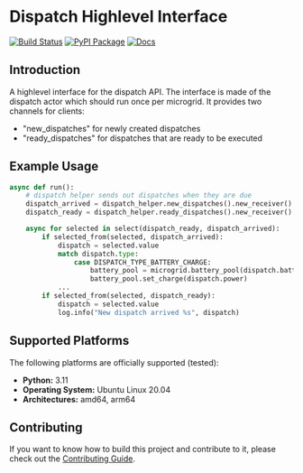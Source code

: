 # Dispatch Highlevel Interface

[![Build Status](https://github.com/frequenz-floss/frequenz-dispatch-python/actions/workflows/ci.yaml/badge.svg)](https://github.com/frequenz-floss/frequenz-dispatch-python/actions/workflows/ci.yaml)
[![PyPI Package](https://img.shields.io/pypi/v/frequenz-dispatch)](https://pypi.org/project/frequenz-dispatch/)
[![Docs](https://img.shields.io/badge/docs-latest-informational)](https://frequenz-floss.github.io/frequenz-dispatch-python/)

## Introduction

A highlevel interface for the dispatch API.
The interface is made of the dispatch actor which should run once per microgrid.
It provides two channels for clients:
- "new_dispatches" for newly created dispatches
- "ready_dispatches" for dispatches that are ready to be executed

## Example Usage

```python
async def run():
    # dispatch helper sends out dispatches when they are due
    dispatch_arrived = dispatch_helper.new_dispatches().new_receiver()
    dispatch_ready = dispatch_helper.ready_dispatches().new_receiver()

    async for selected in select(dispatch_ready, dispatch_arrived):
        if selected_from(selected, dispatch_arrived):
            dispatch = selected.value
            match dispatch.type:
                case DISPATCH_TYPE_BATTERY_CHARGE:
                    battery_pool = microgrid.battery_pool(dispatch.battery_set, task_id)
                    battery_pool.set_charge(dispatch.power)
            ...
        if selected_from(selected, dispatch_ready):
            dispatch = selected.value
            log.info("New dispatch arrived %s", dispatch)
```

## Supported Platforms

The following platforms are officially supported (tested):

- **Python:** 3.11
- **Operating System:** Ubuntu Linux 20.04
- **Architectures:** amd64, arm64

## Contributing

If you want to know how to build this project and contribute to it, please
check out the [Contributing Guide](CONTRIBUTING.md).
